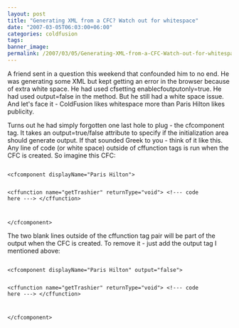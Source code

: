 ```yaml
---
layout: post
title: "Generating XML from a CFC? Watch out for whitespace"
date: "2007-03-05T06:03:00+06:00"
categories: coldfusion 
tags: 
banner_image: 
permalink: /2007/03/05/Generating-XML-from-a-CFC-Watch-out-for-whitespace
---
```


A friend sent in a question this weekend that confounded him to no end. He was generating some XML but kept getting an error in the browser because of extra white space. He had used cfsetting enablecfoutputonly=true. He had used output=false in the method. But he still had a white space issue. And let's face it - ColdFusion likes whitespace more than Paris Hilton likes publicity.
<!--more-->
Turns out he had simply forgotten one last hole to plug - the cfcomponent tag. It takes an output=true/false attribute to specify if the initialization area should generate output. If that sounded Greek to you - think of it like this. Any line of code (or white space) outside of cffunction tags is run when the CFC is created. So imagine this CFC:

<code>
&lt;cfcomponent displayName="Paris Hilton"&gt;

&lt;cffunction name="getTrashier" returnType="void"&gt;
&lt;!--- code here ---&gt;
&lt;/cffunction&gt;

&lt;/cfcomponent&gt;
</code>

The two blank lines outside of the cffunction tag pair will be part of the output when the CFC is created. To remove it - just add the output tag I mentioned above:

<code>
&lt;cfcomponent displayName="Paris Hilton" output="false"&gt;

&lt;cffunction name="getTrashier" returnType="void"&gt;
&lt;!--- code here ---&gt;
&lt;/cffunction&gt;

&lt;/cfcomponent&gt;
</code>